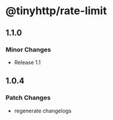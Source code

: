 # @tinyhttp/rate-limit

## 1.1.0

### Minor Changes

- Release 1.1

## 1.0.4

### Patch Changes

- regenerate changelogs
